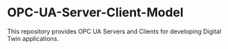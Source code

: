 # OPC-UA-Server-Client-Model
This repository provides OPC UA Servers and Clients for developing Digital Twin applications.
